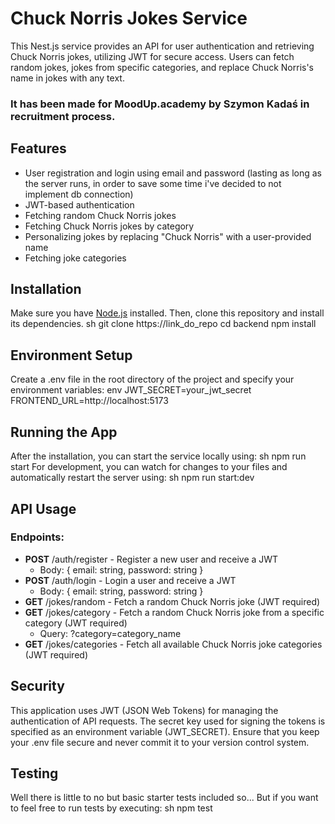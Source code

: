 # Chuck Norris Jokes Service
This Nest.js service provides an API for user authentication and retrieving Chuck Norris jokes, utilizing JWT for secure access. Users can fetch random jokes, jokes from specific categories, and replace Chuck Norris's name in jokes with any text.

### It has been made for MoodUp.academy by Szymon Kadaś in recruitment process.
## Features
- User registration and login using email and password (lasting as long as the server runs, in order to save some 
  time i've decided to not implement db connection)
- JWT-based authentication
- Fetching random Chuck Norris jokes
- Fetching Chuck Norris jokes by category
- Personalizing jokes by replacing "Chuck Norris" with a user-provided name
- Fetching joke categories
## Installation
Make sure you have [Node.js](http://nodejs.org/) installed. Then, clone this repository and install its dependencies.
sh
git clone https://link_do_repo
cd backend
npm install
## Environment Setup
Create a .env file in the root directory of the project and specify your environment variables:
env
JWT_SECRET=your_jwt_secret
FRONTEND_URL=http://localhost:5173

## Running the App
After the installation, you can start the service locally using:
sh
npm run start
For development, you can watch for changes to your files and automatically restart the server using:
sh
npm run start:dev
## API Usage
### Endpoints:
- **POST** /auth/register - Register a new user and receive a JWT
    - Body: { email: string, password: string }
- **POST** /auth/login - Login a user and receive a JWT
    - Body: { email: string, password: string }
- **GET** /jokes/random - Fetch a random Chuck Norris joke (JWT required)
- **GET** /jokes/category - Fetch a random Chuck Norris joke from a specific category (JWT required)
    - Query: ?category=category_name
- **GET** /jokes/categories - Fetch all available Chuck Norris joke categories (JWT required)
## Security
This application uses JWT (JSON Web Tokens) for managing the authentication of API requests. The secret key used for signing the tokens is specified as an environment variable (JWT_SECRET).
Ensure that you keep your .env file secure and never commit it to your version control system.
## Testing
Well there is little to no but basic starter tests included so... But if you want to feel free to run tests by 
executing:
sh
npm test